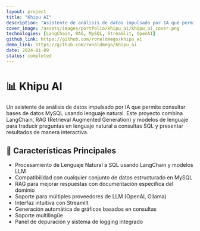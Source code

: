 ```yaml
---
layout: project
title: "Khipu AI"
description: "Asistente de análisis de datos impulsado por IA que permite consultar bases de datos MySQL usando lenguaje natural, combinando LangChain, RAG y LLMs"
cover_image: /assets/images/portfolio/khipu_ai/khipu_ai_cover.png
technologies: [LangChain, RAG, MySQL, Streamlit, OpenAI]
github_link: https://github.com/ronaldmego/khipu_ai
demo_link: https://github.com/ronaldmego/khipu_ai
date: 2024-01-09
status: completed
---
```


# 📊 Khipu AI

Un asistente de análisis de datos impulsado por IA que permite consultar bases de datos MySQL usando lenguaje natural. Este proyecto combina LangChain, RAG (Retrieval Augmented Generation) y modelos de lenguaje para traducir preguntas en lenguaje natural a consultas SQL y presentar resultados de manera interactiva.

## 🌟 Características Principales

- Procesamiento de Lenguaje Natural a SQL usando LangChain y modelos LLM
- Compatibilidad con cualquier conjunto de datos estructurado en MySQL
- RAG para mejorar respuestas con documentación específica del dominio
- Soporte para múltiples proveedores de LLM (OpenAI, Ollama)
- Interfaz intuitiva con Streamlit
- Generación automática de gráficos basados en consultas
- Soporte multilingüe
- Panel de depuración y sistema de logging integrado